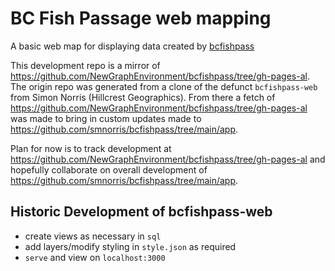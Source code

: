 # BC Fish Passage web mapping

A basic web map for displaying data created by [bcfishpass](https://github.com/smnorris/bcfishpass)


This development repo is a mirror of https://github.com/NewGraphEnvironment/bcfishpass/tree/gh-pages-al.  The origin repo was generated from a clone of the defunct `bcfishpass-web` from Simon Norris (Hillcrest Geographics).  From there a fetch of https://github.com/NewGraphEnvironment/bcfishpass/tree/gh-pages-al was made to bring in custom updates made to https://github.com/smnorris/bcfishpass/tree/main/app.  
  
  

Plan for now is to track development at https://github.com/NewGraphEnvironment/bcfishpass/tree/gh-pages-al and hopefully collaborate on overall development of https://github.com/smnorris/bcfishpass/tree/main/app. 
  
  

## Historic Development of bcfishpass-web

- create views as necessary in `sql`
- add layers/modify styling in `style.json` as required
- `serve` and view on `localhost:3000`

